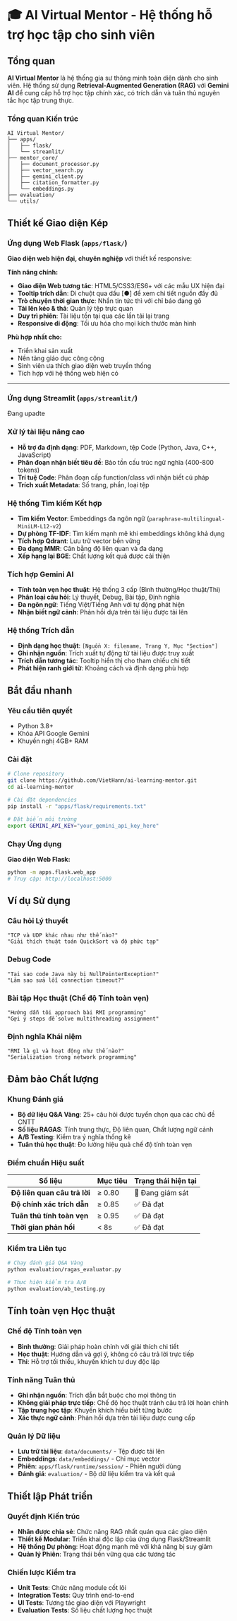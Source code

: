 # 🎓 AI Virtual Mentor - Hệ thống hỗ trợ học tập cho sinh viên

## Tổng quan

**AI Virtual Mentor** là hệ thống gia sư thông minh toàn diện dành cho sinh viên. Hệ thống sử dụng **Retrieval-Augmented Generation (RAG)** với **Gemini AI** để cung cấp hỗ trợ học tập chính xác, có trích dẫn và tuân thủ nguyên tắc học tập trung thực.

### Tổng quan Kiến trúc

```
AI Virtual Mentor/
├── apps/
│   ├── flask/          
│   └── streamlit/    
├── mentor_core/    
│   ├── document_processor.py   
│   ├── vector_search.py        
│   ├── gemini_client.py       
│   ├── citation_formatter.py  
│   └── embeddings.py         
├── evaluation/    
└── utils/      
```

## Thiết kế Giao diện Kép

### Ứng dụng Web Flask (`apps/flask/`)
**Giao diện web hiện đại, chuyên nghiệp** với thiết kế responsive:

**Tính năng chính:**
- **Giao diện Web tương tác**: HTML5/CSS3/ES6+ với các mẫu UX hiện đại
- **Tooltip trích dẫn**: Di chuột qua dấu [●] để xem chi tiết nguồn đầy đủ
- **Trò chuyện thời gian thực**: Nhắn tin tức thì với chỉ báo đang gõ
- **Tải lên kéo & thả**: Quản lý tệp trực quan
- **Duy trì phiên**: Tài liệu tồn tại qua các lần tải lại trang
- **Responsive di động**: Tối ưu hóa cho mọi kích thước màn hình

**Phù hợp nhất cho:**
- Triển khai sản xuất
- Nền tảng giáo dục công cộng
- Sinh viên ưa thích giao diện web truyền thống
- Tích hợp với hệ thống web hiện có

---

###  Ứng dụng Streamlit (`apps/streamlit/`)
Đang upadte

### Xử lý tài liệu nâng cao
- **Hỗ trợ đa định dạng**: PDF, Markdown, tệp Code (Python, Java, C++, JavaScript)
- **Phân đoạn nhận biết tiêu đề**: Bảo tồn cấu trúc ngữ nghĩa (400-800 tokens)
- **Trí tuệ Code**: Phân đoạn cấp function/class với nhận biết cú pháp
- **Trích xuất Metadata**: Số trang, phần, loại tệp

### Hệ thống Tìm kiếm Kết hợp
- **Tìm kiếm Vector**: Embeddings đa ngôn ngữ (`paraphrase-multilingual-MiniLM-L12-v2`)
- **Dự phòng TF-IDF**: Tìm kiếm mạnh mẽ khi embeddings không khả dụng
- **Tích hợp Qdrant**: Lưu trữ vector bền vững
- **Đa dạng MMR**: Cân bằng độ liên quan và đa dạng
- **Xếp hạng lại BGE**: Chất lượng kết quả được cải thiện

### Tích hợp Gemini AI
- **Tính toàn vẹn học thuật**: Hệ thống 3 cấp (Bình thường/Học thuật/Thi)
- **Phân loại câu hỏi**: Lý thuyết, Debug, Bài tập, Định nghĩa
- **Đa ngôn ngữ**: Tiếng Việt/Tiếng Anh với tự động phát hiện
- **Nhận biết ngữ cảnh**: Phản hồi dựa trên tài liệu được tải lên

### Hệ thống Trích dẫn
- **Định dạng học thuật**: `[Nguồn X: filename, Trang Y, Mục "Section"]`
- **Ghi nhận nguồn**: Trích xuất tự động từ tài liệu được truy xuất
- **Trích dẫn tương tác**: Tooltip hiển thị cho tham chiếu chi tiết
- **Phát hiện ranh giới từ**: Khoảng cách và định dạng phù hợp

## Bắt đầu nhanh

### Yêu cầu tiên quyết
- Python 3.8+
- Khóa API Google Gemini
- Khuyến nghị 4GB+ RAM

### Cài đặt
```bash
# Clone repository
git clone https://github.com/VietHann/ai-learning-mentor.git
cd ai-learning-mentor

# Cài đặt dependencies
pip install -r "apps/flask/requirements.txt"

# Đặt biến môi trường
export GEMINI_API_KEY="your_gemini_api_key_here"
```

### Chạy Ứng dụng

**Giao diện Web Flask:**
```bash
python -m apps.flask.web_app
# Truy cập: http://localhost:5000
```

## Ví dụ Sử dụng

### Câu hỏi Lý thuyết
```
"TCP và UDP khác nhau như thế nào?"
"Giải thích thuật toán QuickSort và độ phức tạp"
```

### Debug Code
```
"Tại sao code Java này bị NullPointerException?"
"Làm sao sửa lỗi connection timeout?"
```

### Bài tập Học thuật (Chế độ Tính toàn vẹn)
```
"Hướng dẫn tôi approach bài RMI programming"
"Gợi ý steps để solve multithreading assignment"
```

### Định nghĩa Khái niệm
```
"RMI là gì và hoạt động như thế nào?"
"Serialization trong network programming"
```

## Đảm bảo Chất lượng

### Khung Đánh giá
- **Bộ dữ liệu Q&A Vàng**: 25+ câu hỏi được tuyển chọn qua các chủ đề CNTT
- **Số liệu RAGAS**: Tính trung thực, Độ liên quan, Chất lượng ngữ cảnh
- **A/B Testing**: Kiểm tra ý nghĩa thống kê
- **Tuân thủ học thuật**: Đo lường hiệu quả chế độ tính toàn vẹn

### Điểm chuẩn Hiệu suất
| Số liệu | Mục tiêu | Trạng thái hiện tại |
|---------|----------|-------------------|
| **Độ liên quan câu trả lời** | ≥ 0.80 | 🔄 Đang giám sát |
| **Độ chính xác trích dẫn** | ≥ 0.85 | ✅ Đã đạt |
| **Tuân thủ tính toàn vẹn** | ≥ 0.95 | ✅ Đã đạt |
| **Thời gian phản hồi** | < 8s | ✅ Đã đạt |

### Kiểm tra Liên tục
```bash
# Chạy đánh giá Q&A Vàng
python evaluation/ragas_evaluator.py

# Thực hiện kiểm tra A/B
python evaluation/ab_testing.py
```

## Tính toàn vẹn Học thuật

### Chế độ Tính toàn vẹn
- **Bình thường**: Giải pháp hoàn chỉnh với giải thích chi tiết
- **Học thuật**: Hướng dẫn và gợi ý, không có câu trả lời trực tiếp
- **Thi**: Hỗ trợ tối thiểu, khuyến khích tư duy độc lập

### Tính năng Tuân thủ
- **Ghi nhận nguồn**: Trích dẫn bắt buộc cho mọi thông tin
- **Không giải pháp trực tiếp**: Chế độ học thuật tránh câu trả lời hoàn chỉnh
- **Tập trung học tập**: Khuyến khích hiểu biết từng bước
- **Xác thực ngữ cảnh**: Phản hồi dựa trên tài liệu được cung cấp
  
### Quản lý Dữ liệu
- **Lưu trữ tài liệu**: `data/documents/` - Tệp được tải lên
- **Embeddings**: `data/embeddings/` - Chỉ mục vector
- **Phiên**: `apps/flask/runtime/session/` - Phiên người dùng
- **Đánh giá**: `evaluation/` - Bộ dữ liệu kiểm tra và kết quả

## Thiết lập Phát triển

### Quyết định Kiến trúc
- **Nhân được chia sẻ**: Chức năng RAG nhất quán qua các giao diện
- **Thiết kế Modular**: Triển khai độc lập của ứng dụng Flask/Streamlit
- **Hệ thống Dự phòng**: Hoạt động mạnh mẽ với khả năng bị suy giảm
- **Quản lý Phiên**: Trạng thái bền vững qua các tương tác

### Chiến lược Kiểm tra
- **Unit Tests**: Chức năng module cốt lõi
- **Integration Tests**: Quy trình end-to-end
- **UI Tests**: Tương tác giao diện với Playwright
- **Evaluation Tests**: Số liệu chất lượng học thuật
